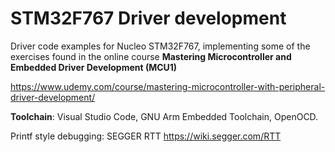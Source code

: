 # STM32F767 Driver development


Driver code examples for Nucleo STM32F767, implementing some of the exercises found in the online course
**Mastering Microcontroller and Embedded Driver Development
(MCU1)** 

<https://www.udemy.com/course/mastering-microcontroller-with-peripheral-driver-development/>


**Toolchain**: Visual Studio Code,  GNU Arm Embedded Toolchain, OpenOCD.

Printf style debugging: SEGGER RTT <https://wiki.segger.com/RTT>
